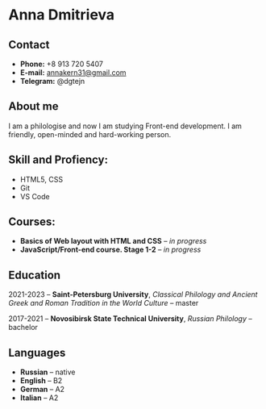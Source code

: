 # Anna Dmitrieva

## Contact 
- **Phone:** +8 913 720 5407
- **E-mail:** annakern31@gmail.com
- **Telegram:** @dgtejn


## About me
I am a philologisе and now I am studying Front-end development. I am friendly, open-minded and hard-working person. 

## Skill and Profiency:
- HTML5, CSS
- Git
- VS Code

## Courses:
- **Basics of Web layout with HTML and CSS** – *in progress*
- **JavaScript/Front-end course. Stage 1-2** – *in progress*


## Education
2021-2023 – **Saint-Petersburg University**, *Classical Philology and Ancient Greek and Roman Tradition in the World Culture* – master

2017-2021 – **Novosibirsk State Technical University**, *Russian Philology* – bachelor

## Languages
- **Russian** – native
- **English** – B2
- **German** – A2
- **Italian** – A2
